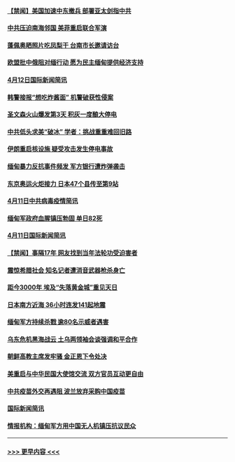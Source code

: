 #### [【禁闻】美国加速中东撤兵 部署亚太剑指中共](../pages/prog202/a103094458.md?t=04122351) 
#### [中共压迫南海邻国 美菲重启联合军演](../pages/prog202/a103094435.md?t=04122351) 
#### [蓬佩奥晒照片吃凤梨干 台南市长邀请访台](../pages/prog202/a103094426.md?t=04122351) 
#### [欧盟批中俄阻对缅行动 愿为民主缅甸提供经济支持](../pages/prog202/a103094382.md?t=04122351) 
#### [4月12日国际新闻简讯](../pages/prog202/a103094233.md?t=04122351) 
#### [韩警接报“想吃炸酱面” 机警破获性侵案](../pages/prog202/a103094214.md?t=04122351) 
#### [圣文森火山爆发第3天 积灰一度酿大停电](../pages/prog202/a103094183.md?t=04122351) 
#### [中共低头求美“破冰” 学者：挑战重重难回旧路](../pages/prog202/a103094153.md?t=04122351) 
#### [伊朗重启核设施 疑受攻击发生停电事故](../pages/prog202/a103094103.md?t=04122351) 
#### [缅甸暴力反抗事件频发 军方银行遭炸弹袭击](../pages/prog202/a103093973.md?t=04122351) 
#### [东京奥运火炬接力 日本47个县传至第9站](../pages/prog202/a103093984.md?t=04122351) 
#### [4月11日中共病毒疫情简讯](../pages/prog202/a103093916.md?t=04122351) 
#### [缅甸军政府血腥镇压勃固 单日82死](../pages/prog202/a103093910.md?t=04122351) 
#### [4月11日国际新闻简讯](../pages/prog202/a103093892.md?t=04122351) 
#### [【禁闻】事隔17年 网友找到当年法轮功受迫害者](../pages/prog202/a103093874.md?t=04122351) 
#### [震惊希腊社会 知名记者遭消音武器枪杀身亡](../pages/prog202/a103093832.md?t=04122351) 
#### [距今3000年 埃及“失落黄金城”重见天日](../pages/prog202/a103093805.md?t=04122351) 
#### [日本南方近海 36小时连发141起地震](../pages/prog202/a103093794.md?t=04122351) 
#### [缅甸军方持续杀戮 逾80名示威者遇害](../pages/prog202/a103093692.md?t=04122351) 
#### [乌东危机黑海战云 土乌两领袖会谈强调和平合作](../pages/prog202/a103093649.md?t=04122351) 
#### [朝鲜高教主席发牢骚 金正恩下令处决](../pages/prog202/a103093618.md?t=04122351) 
#### [美重启与中华民国大使馆交流 双方官员互动更自由](../pages/prog202/a103093585.md?t=04122351) 
#### [中共疫苗外交再遇阻 波兰放弃采购中国疫苗](../pages/prog202/a103093534.md?t=04122351) 
#### [国际新闻简讯](../pages/prog202/a103093502.md?t=04122351) 
#### [情报机构：缅甸军方用中国无人机镇压抗议民众](../pages/prog202/a103093454.md?t=04122351) 

----
#### [ >>> 更早内容 <<< ](../indexes/prog202-earlier.md)
